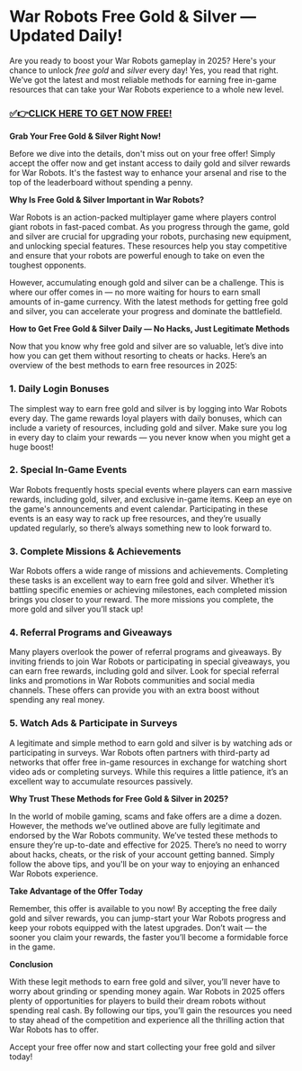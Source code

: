 # War Robots Free Gold & Silver — Updated Daily!

Are you ready to boost your War Robots gameplay in 2025? Here's your chance to unlock *free gold* and *silver* every day! Yes, you read that right. We’ve got the latest and most reliable methods for earning free in-game resources that can take your War Robots experience to a whole new level.

### [✅👉CLICK HERE TO GET NOW FREE!](https://freeforyou.xyz/war/robots/go/)

**Grab Your Free Gold & Silver Right Now!**

Before we dive into the details, don't miss out on your free offer! Simply accept the offer now and get instant access to daily gold and silver rewards for War Robots. It's the fastest way to enhance your arsenal and rise to the top of the leaderboard without spending a penny.

**Why Is Free Gold & Silver Important in War Robots?**

War Robots is an action-packed multiplayer game where players control giant robots in fast-paced combat. As you progress through the game, gold and silver are crucial for upgrading your robots, purchasing new equipment, and unlocking special features. These resources help you stay competitive and ensure that your robots are powerful enough to take on even the toughest opponents.

However, accumulating enough gold and silver can be a challenge. This is where our offer comes in — no more waiting for hours to earn small amounts of in-game currency. With the latest methods for getting free gold and silver, you can accelerate your progress and dominate the battlefield.

**How to Get Free Gold & Silver Daily — No Hacks, Just Legitimate Methods**

Now that you know why free gold and silver are so valuable, let’s dive into how you can get them without resorting to cheats or hacks. Here’s an overview of the best methods to earn free resources in 2025:

### 1. **Daily Login Bonuses**

The simplest way to earn free gold and silver is by logging into War Robots every day. The game rewards loyal players with daily bonuses, which can include a variety of resources, including gold and silver. Make sure you log in every day to claim your rewards — you never know when you might get a huge boost!

### 2. **Special In-Game Events**

War Robots frequently hosts special events where players can earn massive rewards, including gold, silver, and exclusive in-game items. Keep an eye on the game's announcements and event calendar. Participating in these events is an easy way to rack up free resources, and they’re usually updated regularly, so there’s always something new to look forward to.

### 3. **Complete Missions & Achievements**

War Robots offers a wide range of missions and achievements. Completing these tasks is an excellent way to earn free gold and silver. Whether it’s battling specific enemies or achieving milestones, each completed mission brings you closer to your reward. The more missions you complete, the more gold and silver you’ll stack up!

### 4. **Referral Programs and Giveaways**

Many players overlook the power of referral programs and giveaways. By inviting friends to join War Robots or participating in special giveaways, you can earn free rewards, including gold and silver. Look for special referral links and promotions in War Robots communities and social media channels. These offers can provide you with an extra boost without spending any real money.

### 5. **Watch Ads & Participate in Surveys**

A legitimate and simple method to earn gold and silver is by watching ads or participating in surveys. War Robots often partners with third-party ad networks that offer free in-game resources in exchange for watching short video ads or completing surveys. While this requires a little patience, it’s an excellent way to accumulate resources passively.

**Why Trust These Methods for Free Gold & Silver in 2025?**

In the world of mobile gaming, scams and fake offers are a dime a dozen. However, the methods we’ve outlined above are fully legitimate and endorsed by the War Robots community. We’ve tested these methods to ensure they’re up-to-date and effective for 2025. There’s no need to worry about hacks, cheats, or the risk of your account getting banned. Simply follow the above tips, and you'll be on your way to enjoying an enhanced War Robots experience.

**Take Advantage of the Offer Today**

Remember, this offer is available to you now! By accepting the free daily gold and silver rewards, you can jump-start your War Robots progress and keep your robots equipped with the latest upgrades. Don’t wait — the sooner you claim your rewards, the faster you’ll become a formidable force in the game.

**Conclusion**

With these legit methods to earn free gold and silver, you’ll never have to worry about grinding or spending money again. War Robots in 2025 offers plenty of opportunities for players to build their dream robots without spending real cash. By following our tips, you’ll gain the resources you need to stay ahead of the competition and experience all the thrilling action that War Robots has to offer.

Accept your free offer now and start collecting your free gold and silver today!
